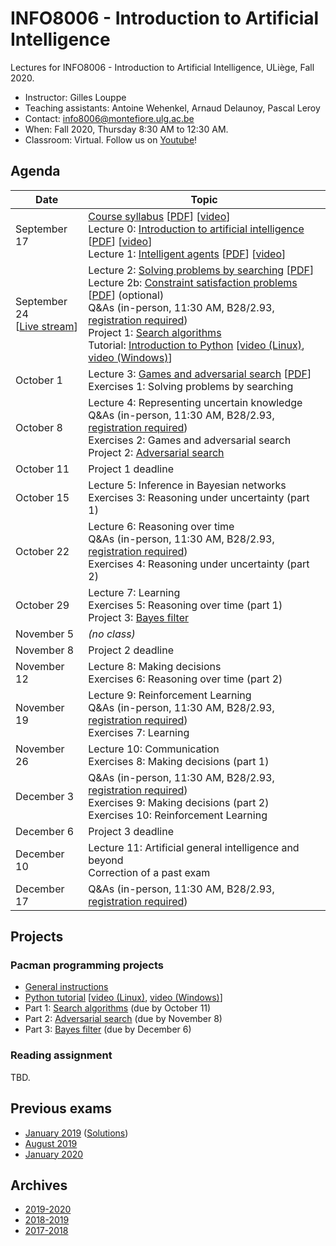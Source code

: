 # INFO8006 - Introduction to Artificial Intelligence

Lectures for INFO8006 - Introduction to Artificial Intelligence, ULiège, Fall 2020.

- Instructor: Gilles Louppe
- Teaching assistants: Antoine Wehenkel, Arnaud Delaunoy, Pascal Leroy
- Contact: [info8006@montefiore.ulg.ac.be](mailto:info8006@montefiore.ulg.ac.be)
- When: Fall 2020, Thursday 8:30 AM to 12:30 AM.
- Classroom: Virtual. Follow us on [Youtube](https://bit.ly/3igTphO)!

## Agenda

| Date | Topic |
| --- | --- |
| September 17 | [Course syllabus](https://glouppe.github.io/info8006-introduction-to-ai/?p=course-syllabus.md) [[PDF](https://glouppe.github.io/info8006-introduction-to-ai/pdf/course-syllabus.pdf)] [[video](https://www.youtube.com/watch?v=XOjc3OtJA4U)]<br>Lecture 0: [Introduction to artificial intelligence](https://glouppe.github.io/info8006-introduction-to-ai/?p=lecture0.md) [[PDF](https://glouppe.github.io/info8006-introduction-to-ai/pdf/lec0.pdf)] [[video](https://www.youtube.com/watch?v=G6YrPwF-to8)]<br>Lecture 1: [Intelligent agents](https://glouppe.github.io/info8006-introduction-to-ai/?p=lecture1.md) [[PDF](https://glouppe.github.io/info8006-introduction-to-ai/pdf/lec1.pdf)] [[video](https://www.youtube.com/watch?v=WYxZiGIZXSs)]|
| September 24<br>[[Live stream](https://www.youtube.com/watch?v=O8NiSkSUp1U)] | Lecture 2: [Solving problems by searching](https://glouppe.github.io/info8006-introduction-to-ai/?p=lecture2.md) [[PDF](https://glouppe.github.io/info8006-introduction-to-ai/pdf/lec2.pdf)] <br>Lecture 2b: [Constraint satisfaction problems](https://glouppe.github.io/info8006-introduction-to-ai/?p=lecture2.md) [[PDF](https://glouppe.github.io/info8006-introduction-to-ai/pdf/lec2b.pdf)]  (optional)<br>Q&As (in-person, 11:30 AM, B28/2.93, [registration required](https://docs.google.com/spreadsheets/d/12aKsuN6hfjHR35PRIlWhNn_PVkBh4fvD8YiOfGVHzW4/edit?usp=sharing))<br>Project 1: [Search algorithms](https://github.com/glouppe/info8006-introduction-to-ai/tree/master/projects/project1)<br>Tutorial: [Introduction to Python](https://github.com/glouppe/info8006-introduction-to-ai/tree/master/python-tutorial) [[video (Linux)](https://www.youtube.com/watch?v=aul2ARPn790), [video (Windows)](https://www.youtube.com/watch?v=CWNOHrwzIaM)] |
| October 1 | Lecture 3: [Games and adversarial search](https://glouppe.github.io/info8006-introduction-to-ai/?p=lecture3.md) [[PDF](https://glouppe.github.io/info8006-introduction-to-ai/pdf/lec3.pdf)]<br>Exercises 1: Solving problems by searching |
| October 8 | Lecture 4: Representing uncertain knowledge<br>Q&As (in-person, 11:30 AM, B28/2.93, [registration required](https://docs.google.com/spreadsheets/d/12aKsuN6hfjHR35PRIlWhNn_PVkBh4fvD8YiOfGVHzW4/edit?usp=sharing)) <br>Exercises 2: Games and adversarial search<br>Project 2: [Adversarial search](https://github.com/glouppe/info8006-introduction-to-ai/tree/master/projects/project2) |
| October 11 | Project 1 deadline |
| October 15 | Lecture 5: Inference in Bayesian networks  <br>Exercises 3: Reasoning under uncertainty (part 1)|
| October 22 | Lecture 6: Reasoning over time<br>Q&As (in-person, 11:30 AM, B28/2.93, [registration required](https://docs.google.com/spreadsheets/d/12aKsuN6hfjHR35PRIlWhNn_PVkBh4fvD8YiOfGVHzW4/edit?usp=sharing)) <br>Exercises 4: Reasoning under uncertainty (part 2) |
| October 29 | Lecture 7: Learning <br>Exercises 5: Reasoning over time (part 1)<br>Project 3: [Bayes filter](https://github.com/glouppe/info8006-introduction-to-ai/tree/master/projects/project3) |
| November 5 | _(no class)_ |
| November 8 | Project 2 deadline | 
| November 12 | Lecture 8: Making decisions <br>Exercises 6: Reasoning over time (part 2)  |
| November 19 | Lecture 9: Reinforcement Learning<br>Q&As (in-person, 11:30 AM, B28/2.93, [registration required](https://docs.google.com/spreadsheets/d/12aKsuN6hfjHR35PRIlWhNn_PVkBh4fvD8YiOfGVHzW4/edit?usp=sharing)) <br>Exercises 7: Learning |
| November 26 | Lecture 10: Communication <br>Exercises 8: Making decisions (part 1)   |
| December 3 | Q&As (in-person, 11:30 AM, B28/2.93, [registration required](https://docs.google.com/spreadsheets/d/12aKsuN6hfjHR35PRIlWhNn_PVkBh4fvD8YiOfGVHzW4/edit?usp=sharing))<br>Exercises 9: Making decisions (part 2) <br>Exercises 10: Reinforcement Learning |
| December 6 | Project 3 deadline |
| December 10 | Lecture 11: Artificial general intelligence and beyond<br>Correction of a past exam |
| December 17 | Q&As (in-person, 11:30 AM, B28/2.93, [registration required](https://docs.google.com/spreadsheets/d/12aKsuN6hfjHR35PRIlWhNn_PVkBh4fvD8YiOfGVHzW4/edit?usp=sharing)) |

## Projects

### Pacman programming projects

- [General instructions](https://github.com/glouppe/info8006-introduction-to-ai/tree/master/projects)
- [Python tutorial](https://github.com/glouppe/info8006-introduction-to-ai/tree/master/python-tutorial) [[video (Linux)](https://www.youtube.com/watch?v=aul2ARPn790), [video (Windows)](https://www.youtube.com/watch?v=CWNOHrwzIaM)]
- Part 1: [Search algorithms](https://github.com/glouppe/info8006-introduction-to-ai/tree/master/projects/project1) (due by October 11)
- Part 2: [Adversarial search](https://github.com/glouppe/info8006-introduction-to-ai/tree/master/projects/project2) (due by November 8)
- Part 3: [Bayes filter](https://github.com/glouppe/info8006-introduction-to-ai/tree/master/projects/project3) (due by December 6)

### Reading assignment

TBD.

## Previous exams

- [January 2019](https://glouppe.github.io/info8006-introduction-to-ai/pdf/exam-january2019.pdf) ([Solutions](https://glouppe.github.io/info8006-introduction-to-ai/pdf/exam-january2019-solutions.pdf))
- [August 2019](https://glouppe.github.io/info8006-introduction-to-ai/pdf/exam-august2019.pdf)
- [January 2020](https://glouppe.github.io/info8006-introduction-to-ai/pdf/exam-january2020.pdf)

## Archives

- [2019-2020](https://github.com/glouppe/info8006-introduction-to-ai/tree/info8006-2019)
- [2018-2019](https://github.com/glouppe/info8006-introduction-to-ai/tree/info8006-2018)
- [2017-2018](https://github.com/glouppe/info8006-introduction-to-ai/tree/info8006-2017)
